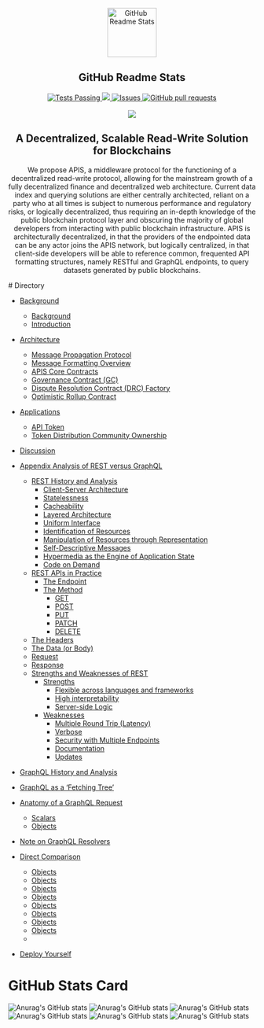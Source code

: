 <p align="center">
 <img width="100px" src="https://res.cloudinary.com/anuraghazra/image/upload/v1594908242/logo_ccswme.svg" align="center" alt="GitHub Readme Stats" />
 <h2 align="center">GitHub Readme Stats</h2>
<!--  <p align="center">Get dynamically generated GitHub stats on your readmes!</p> -->
</p>
  <p align="center">
    <a href="https://github.com/anuraghazra/github-readme-stats/actions">
      <img alt="Tests Passing" src="https://github.com/anuraghazra/github-readme-stats/workflows/Test/badge.svg" />
    </a>
    <a href="https://codecov.io/gh/anuraghazra/github-readme-stats">
      <img src="https://codecov.io/gh/anuraghazra/github-readme-stats/branch/master/graph/badge.svg" />
    </a>
    <a href="https://github.com/anuraghazra/github-readme-stats/issues">
      <img alt="Issues" src="https://img.shields.io/github/issues/anuraghazra/github-readme-stats?color=0088ff" />
    </a>
    <a href="https://github.com/anuraghazra/github-readme-stats/pulls">
      <img alt="GitHub pull requests" src="https://img.shields.io/github/issues-pr/anuraghazra/github-readme-stats?color=0088ff" />
    </a>
    <br />
    <br />
    <a href="https://www.theapis.xyz">
      <img src="https://www.theapis.xyz/static/img/apis_logo.png"/>
    </a>
  </p>

<h2 align="center">A Decentralized, Scalable Read-Write Solution for Blockchains</h2>
<p align="center">
We propose APIS, a middleware protocol for the functioning of a decentralized
read-write protocol, allowing for the mainstream growth of a fully decentralized finance and
decentralized web architecture. Current data index and querying solutions are either
centrally architected, reliant on a party who at all times is subject to numerous performance
and regulatory risks, or logically decentralized, thus requiring an in-depth knowledge of the
public blockchain protocol layer and obscuring the majority of global developers from
interacting with public blockchain infrastructure. APIS is architecturally decentralized, in
that the providers of the endpointed data can be any actor joins the APIS network, but
logically centralized, in that client-side developers will be able to reference common,
frequented API formatting structures, namely RESTful and GraphQL endpoints, to query
datasets generated by public blockchains.
</p>
# Directory

- [Background](#Background)
  - [Background](#Background)
  - [Introduction](#Introduction)
- [Architecture](#Architecture)
  - [Message Propagation Protocol](#Message-Propagation-Protocol)
  - [Message Formatting Overview](#Message-Formatting-Overview)
  - [APIS Core Contracts](#APIS-Core-Contracts)
  - [Governance Contract (GC)](#Governance-Contract (GC))
  - [Dispute Resolution Contract (DRC) Factory](#Dispute-Resolution-Contract-(DRC)-Factory)
  - [Optimistic Rollup Contract](#Optimistic-Rollup-Contract)
- [Applications](#Applications)
  - [API Token](#API-Token)
  - [Token Distribution Community Ownership](#Token-Distribution-Community-Ownership)
- [Discussion](#Discussion)
- [Appendix Analysis of REST versus GraphQL](#Appendix-Analysis-of-REST-versus-GraphQL)
  - [REST History and Analysis](#REST-History-and-Analysis)
    - [Client-Server Architecture](#Client-Server-Architecture)
    - [Statelessness](#Statelessness)
    - [Cacheability](#Cacheability)
    - [Layered Architecture](#Layered-Architecture)
    - [Uniform Interface](#Uniform-Interface)
    - [Identification of Resources](#Identification-of-Resources)
    - [Manipulation of Resources through Representation](#Manipulation-of-Resources-through-Representation)
    - [Self-Descriptive Messages](#Self-Descriptive-Messages)
    - [Hypermedia as the Engine of Application State](#Hypermedia-as-the-Engine-of-Application-State)
    - [Code on Demand](#Code-on-Demand)
  - [REST APIs in Practice](#REST-APIs-in-Practice)
    - [The Endpoint](#The-Endpoint)
    - [The Method](#The-Method)
      - [GET](#GET)
      - [POST](#POST)
      - [PUT](#PUT)
      - [PATCH](#PATCH)
      - [DELETE](#DELETE)
   - [The Headers](#The-Headers)
   - [The Data (or Body)](#The-Data-(or-Body))
    - [Request](#Request)
    - [Response](#Response)
  - [Strengths and Weaknesses of REST](#Strengths-and-Weaknesses-of-REST)
      - [Strengths](#Strengths)
        - [Flexible across languages and frameworks](#Flexible-across-languages-and-frameworks)
        - [High interpretability](#High-interpretability)
        - [Server-side Logic](#Server-side-Logic)
    - [Weaknesses](#Weaknesses)
       - [Multiple Round Trip (Latency)](#Multiple-Round-Trip-(Latency))
       - [Verbose](#Verbose)
       - [Security with Multiple Endpoints](#Security-with-Multiple-Endpoints)
       - [Documentation](#Documentation)
       - [Updates](#Updates)
 - [GraphQL History and Analysis](#GraphQL-History-and-Analysis)
 - [GraphQL as a ‘Fetching Tree’](#GraphQL-as-a-‘Fetching-Tree’)
 - [Anatomy of a GraphQL Request](#Anatomy-of-a-GraphQL-Request)
    - [Scalars](#Scalars)
    - [Objects](#Objects)
 - [Note on GraphQL Resolvers](#Note-on-GraphQL-Resolvers)
 - [Direct Comparison](#Direct-Comparison)
    - [Objects](#Objects)
    - [Objects](#Objects)
    - [Objects](#Objects)
    - [Objects](#Objects)
    - [Objects](#Objects)
    - [Objects](#Objects)
    - [Objects](#Objects)
    - [Objects](#Objects)
    - 

- [Deploy Yourself](#deploy-on-your-own-vercel-instance)
# GitHub Stats Card

![Anurag's GitHub stats](https://github-readme-stats.vercel.app/api?username=anuraghazra&show_icons=true&theme=merko)
![Anurag's GitHub stats](https://github-readme-stats.vercel.app/api?username=anuraghazra&show_icons=true&theme=gruvbox)
![Anurag's GitHub stats](https://github-readme-stats.vercel.app/api?username=anuraghazra&show_icons=true&theme=radical)
![Anurag's GitHub stats](https://github-readme-stats.vercel.app/api?username=anuraghazra&show_icons=true&theme=tokyonight)
![Anurag's GitHub stats](https://github-readme-stats.vercel.app/api?username=anuraghazra&show_icons=true&theme=onedark)
![Anurag's GitHub stats](https://github-readme-stats.vercel.app/api?username=anuraghazra&show_icons=true&theme=radical)
